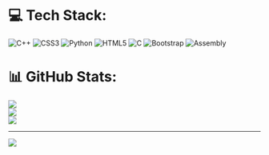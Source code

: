 # 💻 Tech Stack:
![C++](https://img.shields.io/badge/c++-%2300599C.svg?style=flat&logo=c%2B%2B&logoColor=white) ![CSS3](https://img.shields.io/badge/css3-%231572B6.svg?style=flat&logo=css3&logoColor=white) ![Python](https://img.shields.io/badge/python-3670A0?style=flat&logo=python&logoColor=ffdd54) ![HTML5](https://img.shields.io/badge/html5-%23E34F26.svg?style=flat&logo=html5&logoColor=white) ![C](https://img.shields.io/badge/c-%2300599C.svg?style=flat&logo=c&logoColor=white) ![Bootstrap](https://img.shields.io/badge/bootstrap-%23563D7C.svg?style=flat&logo=bootstrap&logoColor=white) ![Assembly](https://img.shields.io/badge/-ASM-blue)
# 📊 GitHub Stats:
![](https://github-readme-stats.vercel.app/api?username=FlexTapeDidntFixMyMarriage&theme=tokyonight&hide_border=false&include_all_commits=false&count_private=false)<br/>
![](https://github-readme-streak-stats.herokuapp.com/?user=FlexTapeDidntFixMyMarriage&theme=tokyonight&hide_border=false)<br/>
![](https://github-readme-stats.vercel.app/api/top-langs/?username=FlexTapeDidntFixMyMarriage&theme=tokyonight&hide_border=false&include_all_commits=false&count_private=false&layout=compact)

---
[![](https://visitcount.itsvg.in/api?id=FlexTapeDidntFixMyMarriage&icon=5&color=0)](https://visitcount.itsvg.in)

